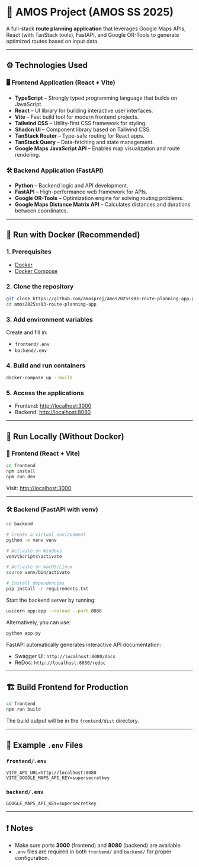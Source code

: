 # 🧭 AMOS Project (AMOS SS 2025)

A full-stack **route planning application** that leverages Google Maps APIs, React (with TanStack tools), FastAPI, and Google OR-Tools to generate optimized routes based on input data.

---

## ⚙️ Technologies Used

### 🖥️ Frontend Application (React + Vite)

- **TypeScript** – Strongly typed programming language that builds on JavaScript.
- **React** – UI library for building interactive user interfaces.
- **Vite** – Fast build tool for modern frontend projects.
- **Tailwind CSS** – Utility-first CSS framework for styling.
- **Shadcn UI** – Component library based on Tailwind CSS.
- **TanStack Router** – Type-safe routing for React apps.
- **TanStack Query** – Data-fetching and state management.
- **Google Maps JavaScript API** – Enables map visualization and route rendering.

### 🛠️ Backend Application (FastAPI)

- **Python** – Backend logic and API development.
- **FastAPI** – High-performance web framework for APIs.
- **Google OR-Tools** – Optimization engine for solving routing problems.
- **Google Maps Distance Matrix API** – Calculates distances and durations between coordinates.

---

## 🐳 Run with Docker (Recommended)

### 1. Prerequisites

- [Docker](https://www.docker.com/)
- [Docker Compose](https://docs.docker.com/compose/)

### 2. Clone the repository

```bash
git clone https://github.com/amosproj/amos2025ss03-route-planning-app.git
cd amos2025ss03-route-planning-app
````

### 3. Add environment variables

Create and fill in:

* `frontend/.env`
* `backend/.env`

### 4. Build and run containers

```bash
docker-compose up --build
```

### 5. Access the applications

* Frontend: [http://localhost:3000](http://localhost:3000)
* Backend: [http://localhost:8080](http://localhost:8080)

---

## 🧪 Run Locally (Without Docker)

### 🔧 Frontend (React + Vite)

```bash
cd frontend
npm install
npm run dev
```

Visit: [http://localhost:3000](http://localhost:3000)

---

### 🛠 Backend (FastAPI with venv)

```bash
cd backend

# Create a virtual environment
python -m venv venv

# Activate on Windows
venv\Scripts\activate

# Activate on macOS/Linux
source venv/bin/activate

# Install dependencies
pip install -r requirements.txt
```

Start the backend server by running:

```bash
uvicorn app:app --reload --port 8080
```

Alternatively, you can use:

```bash
python app.py
```

FastAPI automatically generates interactive API documentation:

- Swagger UI: `http://localhost:8080/docs`
- ReDoc: `http://localhost:8080/redoc`
---

## 🏗️ Build Frontend for Production

```bash
cd frontend
npm run build
```

The build output will be in the `frontend/dist` directory.

---

## 🧾 Example `.env` Files

### `frontend/.env`

```env
VITE_API_URL=http://localhost:8080
VITE_GOOGLE_MAPS_API_KEY=supersecretkey
```

### `backend/.env`

```env
GOOGLE_MAPS_API_KEY=supersecretkey
```

---

## ❗ Notes

* Make sure ports **3000** (frontend) and **8080** (backend) are available.
* `.env` files are required in both `frontend/` and `backend/` for proper configuration.